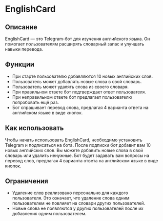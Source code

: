 # EnglishCard

## Описание

EnglishCard — это Telegram-бот для изучения английского языка. Он помогает пользователям расширять словарный запас и улучшать навыки перевода.

## Функции

* При старте пользователю добавляются 10 новых английских слов.
* Пользователь может добавлять новые слова в свой словарь.
* Пользователь может удалять слова из своего словаря.
* При правильном ответе бот подтверждает ответ пользователя.
* При неправильном ответе бот предлагает пользователю попробовать ещё раз.
* Бот спрашивает перевод слова, предлагая 4 варианта ответа на английском языке в виде кнопок.

## Как использовать

Чтобы начать использовать EnglishCard, необходимо установить Telegram и подписаться на бота. После подписки бот добавит вам 10 новых английских слов. Вы можете добавить новые слова в свой словарь или удалить ненужные. Бот будет задавать вам вопросы на перевод слов, предлагая 4 варианта ответа на английском языке в виде кнопок.

## Ограничения

* Удаление слов реализовано персонально для каждого пользователя. Это означает, что удаление слова одним пользователем не повлияет на словари других пользователей.
* Новые слова не появляются у других пользователей после их добавления одним пользователем.
